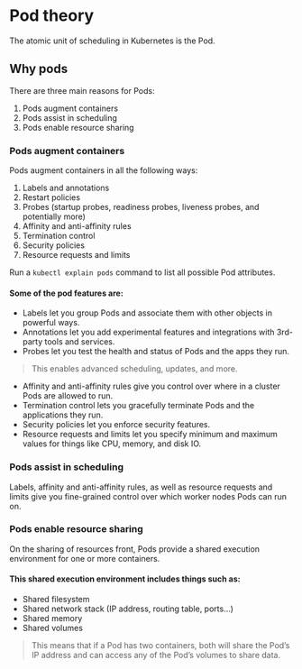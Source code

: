 # Pod theory
The atomic unit of scheduling in Kubernetes is the Pod.

## Why pods
There are three main reasons for Pods:
1. Pods augment containers
2. Pods assist in scheduling
3. Pods enable resource sharing  

### Pods augment containers
Pods augment containers in all the following ways:
1. Labels and annotations
2. Restart policies
3. Probes (startup probes, readiness probes, liveness probes, and potentially more)
4. Affinity and anti-affinity rules
5. Termination control
6. Security policies
7. Resource requests and limits  
  
Run a `kubectl explain pods` command to list all possible Pod attributes.  
  
#### Some of the pod features are:
- Labels let you group Pods and associate them with other objects in powerful ways.
- Annotations let you add experimental features and integrations with 3rd-party tools and services.
- Probes let you test the health and status of Pods and the apps they run.
> This enables advanced scheduling, updates, and more.
- Affinity and anti-affinity rules give you control over where in a cluster Pods are allowed to run.
- Termination control lets you gracefully terminate Pods and the applications they run.
- Security policies let you enforce security features.
- Resource requests and limits let you specify minimum and maximum values for things like CPU, memory, and disk IO.  

### Pods assist in scheduling
Labels, affinity and anti-affinity rules, as well as resource requests and limits give you fine-grained control over which worker nodes Pods can run on.  

### Pods enable resource sharing
On the sharing of resources front, Pods provide a shared execution environment for one or more containers.  
  
#### This shared execution environment includes things such as:
- Shared filesystem
- Shared network stack (IP address, routing table, ports…)
- Shared memory
- Shared volumes
> This means that if a Pod has two containers, both will share the Pod’s IP address and can access any of the Pod’s volumes to share data.  

